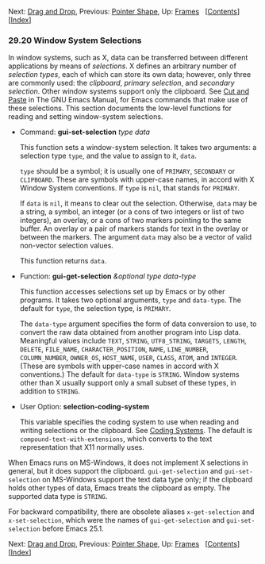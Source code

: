 <!-- This is the GNU Emacs Lisp Reference Manual
corresponding to Emacs version 27.2.

Copyright (C) 1990-1996, 1998-2021 Free Software Foundation,
Inc.

Permission is granted to copy, distribute and/or modify this document
under the terms of the GNU Free Documentation License, Version 1.3 or
any later version published by the Free Software Foundation; with the
Invariant Sections being "GNU General Public License," with the
Front-Cover Texts being "A GNU Manual," and with the Back-Cover
Texts as in (a) below.  A copy of the license is included in the
section entitled "GNU Free Documentation License."

(a) The FSF's Back-Cover Text is: "You have the freedom to copy and
modify this GNU manual.  Buying copies from the FSF supports it in
developing GNU and promoting software freedom." -->

<!-- Created by GNU Texinfo 6.7, http://www.gnu.org/software/texinfo/ -->

Next: [Drag and Drop](Drag-and-Drop.html), Previous: [Pointer Shape](Pointer-Shape.html), Up: [Frames](Frames.html)   \[[Contents](index.html#SEC_Contents "Table of contents")]\[[Index](Index.html "Index")]

### 29.20 Window System Selections

In window systems, such as X, data can be transferred between different applications by means of *selections*. X defines an arbitrary number of *selection types*, each of which can store its own data; however, only three are commonly used: the *clipboard*, *primary selection*, and *secondary selection*. Other window systems support only the clipboard. See [Cut and Paste](https://www.gnu.org/software/emacs/manual/html_node/emacs/Cut-and-Paste.html#Cut-and-Paste) in The GNU Emacs Manual, for Emacs commands that make use of these selections. This section documents the low-level functions for reading and setting window-system selections.

*   Command: **gui-set-selection** *type data*

    This function sets a window-system selection. It takes two arguments: a selection type `type`, and the value to assign to it, `data`.

    `type` should be a symbol; it is usually one of `PRIMARY`, `SECONDARY` or `CLIPBOARD`. These are symbols with upper-case names, in accord with X Window System conventions. If `type` is `nil`, that stands for `PRIMARY`.

    If `data` is `nil`, it means to clear out the selection. Otherwise, `data` may be a string, a symbol, an integer (or a cons of two integers or list of two integers), an overlay, or a cons of two markers pointing to the same buffer. An overlay or a pair of markers stands for text in the overlay or between the markers. The argument `data` may also be a vector of valid non-vector selection values.

    This function returns `data`.

<!---->

*   Function: **gui-get-selection** *\&optional type data-type*

    This function accesses selections set up by Emacs or by other programs. It takes two optional arguments, `type` and `data-type`. The default for `type`, the selection type, is `PRIMARY`.

    The `data-type` argument specifies the form of data conversion to use, to convert the raw data obtained from another program into Lisp data. Meaningful values include `TEXT`, `STRING`, `UTF8_STRING`, `TARGETS`, `LENGTH`, `DELETE`, `FILE_NAME`, `CHARACTER_POSITION`, `NAME`, `LINE_NUMBER`, `COLUMN_NUMBER`, `OWNER_OS`, `HOST_NAME`, `USER`, `CLASS`, `ATOM`, and `INTEGER`. (These are symbols with upper-case names in accord with X conventions.) The default for `data-type` is `STRING`. Window systems other than X usually support only a small subset of these types, in addition to `STRING`.

<!---->

*   User Option: **selection-coding-system**

    This variable specifies the coding system to use when reading and writing selections or the clipboard. See [Coding Systems](Coding-Systems.html). The default is `compound-text-with-extensions`, which converts to the text representation that X11 normally uses.

When Emacs runs on MS-Windows, it does not implement X selections in general, but it does support the clipboard. `gui-get-selection` and `gui-set-selection` on MS-Windows support the text data type only; if the clipboard holds other types of data, Emacs treats the clipboard as empty. The supported data type is `STRING`.

For backward compatibility, there are obsolete aliases `x-get-selection` and `x-set-selection`, which were the names of `gui-get-selection` and `gui-set-selection` before Emacs 25.1.

Next: [Drag and Drop](Drag-and-Drop.html), Previous: [Pointer Shape](Pointer-Shape.html), Up: [Frames](Frames.html)   \[[Contents](index.html#SEC_Contents "Table of contents")]\[[Index](Index.html "Index")]
